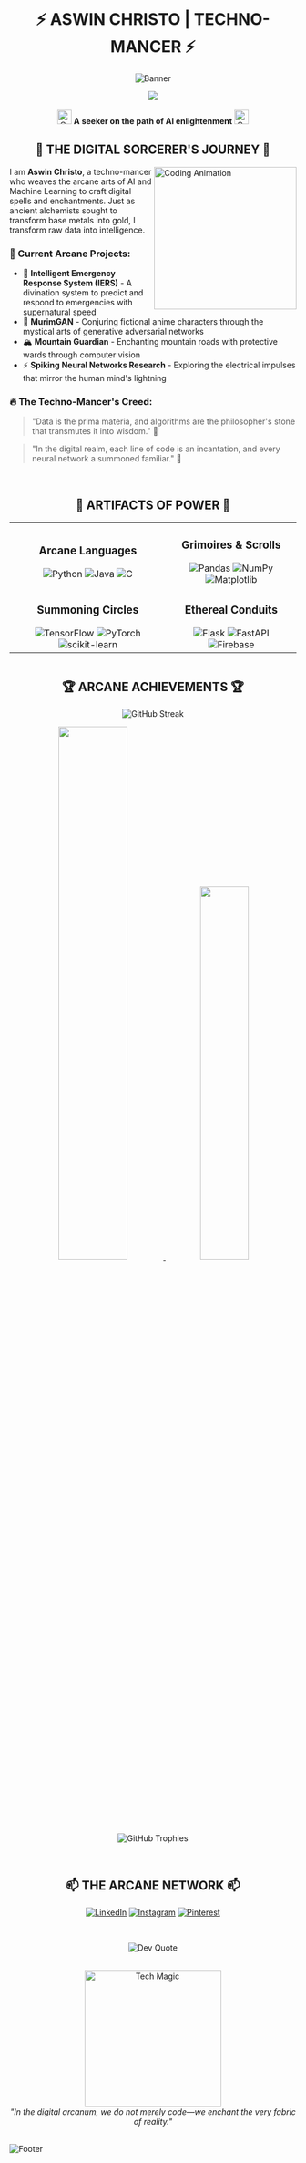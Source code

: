 # <div align="center">⚡ ASWIN CHRISTO | TECHNO-MANCER ⚡</div>

<div align="center">
  
  ![Banner](https://capsule-render.vercel.app/api?type=waving&color=6562D4&height=180&section=header&text=AI%20Cultivation%20Path&fontSize=50&fontColor=fff&animation=fadeIn&fontAlignY=35)

</div>

<div align="center">
  <a href="https://visitcount.itsvg.in">
    <img src="https://visitcount.itsvg.in/api?id=AswinChristo17&label=Soul%20Visitors&color=6&icon=5&pretty=true" />
  </a>
</div>

<br>

<div align="center">
  <img src="https://raw.githubusercontent.com/Tarikul-Islam-Anik/Animated-Fluent-Emojis/master/Emojis/Objects/Crystal%20Ball.png" alt="Crystal Ball" width="25" height="25" /> 
  <strong>A seeker on the path of AI enlightenment</strong>
  <img src="https://raw.githubusercontent.com/Tarikul-Islam-Anik/Animated-Fluent-Emojis/master/Emojis/Objects/Crystal%20Ball.png" alt="Crystal Ball" width="25" height="25" />
</div>

## <div align="center">🌌 THE DIGITAL SORCERER'S JOURNEY 🌌</div>

<img align="right" height="250" src="https://raw.githubusercontent.com/gist/patevs/b007a0e98fb216438d4cbf559fac4166/raw/88f20c9d749d756be63f22b09f3c4ac570bc5101/programming.gif" alt="Coding Animation"/>

I am **Aswin Christo**, a techno-mancer who weaves the arcane arts of AI and Machine Learning to craft digital spells and enchantments. Just as ancient alchemists sought to transform base metals into gold, I transform raw data into intelligence.

### 📜 Current Arcane Projects:

- 🔮 **Intelligent Emergency Response System (IERS)** - A divination system to predict and respond to emergencies with supernatural speed
- 🧠 **MurimGAN** - Conjuring fictional anime characters through the mystical arts of generative adversarial networks
- 🏔️ **Mountain Guardian** - Enchanting mountain roads with protective wards through computer vision
- ⚡ **Spiking Neural Networks Research** - Exploring the electrical impulses that mirror the human mind's lightning

### 🔥 The Techno-Mancer's Creed:

> "Data is the prima materia, and algorithms are the philosopher's stone that transmutes it into wisdom." 🧪

> "In the digital realm, each line of code is an incantation, and every neural network a summoned familiar." 🔮

<br>

## <div align="center">💫 ARTIFACTS OF POWER 💫</div>

<table align="center" style="border:none;">
  <tr>
    <td align="center">
      <h3>Arcane Languages</h3>
      <img src="https://img.shields.io/badge/Python-14354C?style=for-the-badge&logo=python&logoColor=white" alt="Python"/>
      <img src="https://img.shields.io/badge/Java-ED8B00?style=for-the-badge&logo=openjdk&logoColor=white" alt="Java"/>
      <img src="https://img.shields.io/badge/C-00599C?style=for-the-badge&logo=c&logoColor=white" alt="C"/>
    </td>
    <td align="center">
      <h3>Grimoires & Scrolls</h3>
      <img src="https://img.shields.io/badge/Pandas-150458?style=for-the-badge&logo=pandas&logoColor=white" alt="Pandas"/>
      <img src="https://img.shields.io/badge/NumPy-013243?style=for-the-badge&logo=numpy&logoColor=white" alt="NumPy"/>
      <img src="https://img.shields.io/badge/Matplotlib-11557c?style=for-the-badge&logo=Matplotlib&logoColor=white" alt="Matplotlib"/>
    </td>
  </tr>
  <tr>
    <td align="center">
      <h3>Summoning Circles</h3>
      <img src="https://img.shields.io/badge/TensorFlow-FF6F00?style=for-the-badge&logo=tensorflow&logoColor=white" alt="TensorFlow"/>
      <img src="https://img.shields.io/badge/PyTorch-EE4C2C?style=for-the-badge&logo=pytorch&logoColor=white" alt="PyTorch"/>
      <img src="https://img.shields.io/badge/scikitlearn-F7931E?style=for-the-badge&logo=scikit-learn&logoColor=white" alt="scikit-learn"/>
    </td>
    <td align="center">
      <h3>Ethereal Conduits</h3>
      <img src="https://img.shields.io/badge/Flask-000000?style=for-the-badge&logo=flask&logoColor=white" alt="Flask"/>
      <img src="https://img.shields.io/badge/FastAPI-009688?style=for-the-badge&logo=fastapi&logoColor=white" alt="FastAPI"/>
      <img src="https://img.shields.io/badge/Firebase-FFCA28?style=for-the-badge&logo=firebase&logoColor=black" alt="Firebase"/>
    </td>
  </tr>
</table>

<div align="center">
  <img src="https://raw.githubusercontent.com/AswinChristo17/AswinChristo17/main/profile-3d-contrib/profile-night-rainbow.svg" width="0" height="0">
</div>

## <div align="center">🏆 ARCANE ACHIEVEMENTS 🏆</div>

<div align="center">

  ![GitHub Streak](https://github-readme-streak-stats.herokuapp.com/?user=AswinChristo17&theme=midnight-purple&hide_border=true&stroke=6562D4&fire=6562D4&ring=6562D4&currStreakNum=fff&sideNums=6562D4)

</div>

<div align="center">
  
  <a href="https://github.com/anuraghazra/github-readme-stats">
    <img src="https://github-readme-stats.vercel.app/api?username=AswinChristo17&hide_border=true&show_icons=true&theme=midnight-purple&title_color=6562D4&text_color=fff&icon_color=6562D4&bg_color=0d1117" width="49%" />
  </a>
  <a href="https://github.com/anuraghazra/github-readme-stats">
    <img src="https://github-readme-stats.vercel.app/api/top-langs/?username=AswinChristo17&hide_border=true&theme=midnight-purple&layout=compact&title_color=6562D4&text_color=fff&icon_color=6562D4&bg_color=0d1117" width="41%" />
  </a>

</div>

<br>

<div align="center">
  
  ![GitHub Trophies](https://github-profile-trophy.vercel.app/?username=AswinChristo17&theme=discord&no-frame=true&column=4&margin-w=15&margin-h=15)

</div>

<br>

## <div align="center">📫 THE ARCANE NETWORK 📫</div>

<div align="center">
  
[![LinkedIn](https://img.shields.io/badge/LinkedIn-0077B5?style=for-the-badge&logo=linkedin&logoColor=white)](https://linkedin.com/in/aswin-christo-2525a32b7)
[![Instagram](https://img.shields.io/badge/Instagram-E4405F?style=for-the-badge&logo=instagram&logoColor=white)](https://instagram.com/christo_03_)
[![Pinterest](https://img.shields.io/badge/Pinterest-BD081C?style=for-the-badge&logo=pinterest&logoColor=white)](https://in.pinterest.com/aswinchristo17/)

</div>

<br>

<div align="center">

![Dev Quote](https://quotes-github-readme.vercel.app/api?type=horizontal&theme=catppuccin_mocha)

</div>

<br>

<div align="center">
  <img src="https://media.giphy.com/media/3oKIPEqDGUULpEU0aQ/giphy.gif" width="240" alt="Tech Magic"/>
</div>

<div align="center">
  <em>"In the digital arcanum, we do not merely code—we enchant the very fabric of reality."</em>
</div>

<br>

![Footer](https://capsule-render.vercel.app/api?type=waving&color=6562D4&height=120&section=footer)
